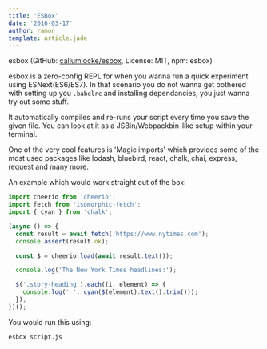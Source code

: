 ```yaml
---
title: 'ESBox'
date: '2016-03-17'
author: ramon
template: article.jade
---
```


esbox (GitHub: [callumlocke/esbox](https://github.com/callumlocke/esbox), License: MIT, npm: esbox)

esbox is a zero-config REPL for when you wanna run a quick experiment using ESNext(ES6/ES7).
In that scenario you do not wanna get bothered with setting up you `.babelrc` and installing dependancies, you just wanna try out some stuff.

It automatically compiles and re-runs your script every time you save the given file.
You can look at it as a JSBin/Webpackbin-like setup within your terminal.

One of the very cool features is 'Magic imports' which provides some of the most used packages like lodash, bluebird, react, chalk, chai, express, request and many more.

An example which would work straight out of the box:
```javascript
import cheerio from 'cheerio';
import fetch from 'isomorphic-fetch';
import { cyan } from 'chalk';

(async () => {
  const result = await fetch('https://www.nytimes.com');
  console.assert(result.ok);

  const $ = cheerio.load(await result.text());

  console.log('The New York Times headlines:');

  $('.story-heading').each((i, element) => {
    console.log(' ', cyan($(element).text().trim()));
  });
})();
```
You would run this using:
```bash
esbox script.js
```
